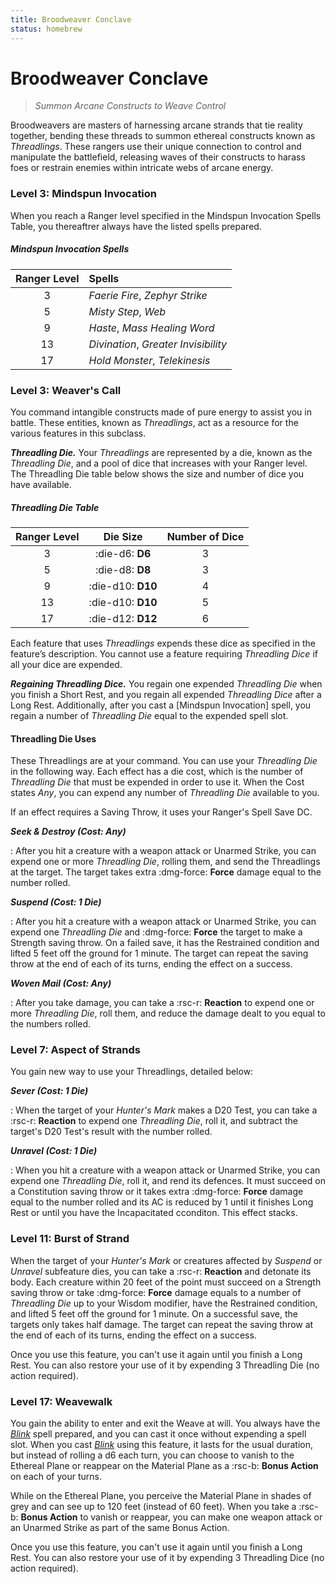 ```yaml
---
title: Broodweaver Conclave
status: homebrew
---
```


# Broodweaver Conclave

> *Summon Arcane Constructs to Weave Control*

Broodweavers are masters of harnessing arcane strands that tie reality together, bending these threads to summon ethereal constructs known as *Threadlings*. These rangers use their unique connection to control and manipulate the battlefield, releasing waves of their constructs to harass foes or restrain enemies within intricate webs of arcane energy.

### Level 3: Mindspun Invocation

When you reach a Ranger level specified in the Mindspun Invocation Spells Table, you thereaftrer always have the listed spells prepared.

##### Mindspun Invocation Spells

| Ranger Level | Spells |
|:---:|:---|
| 3 | *Faerie Fire*, *Zephyr Strike* |
| 5 | *Misty Step*, *Web* |
| 9 | *Haste*, *Mass Healing Word* |
| 13 | *Divination*, *Greater Invisibility* |
| 17 | *Hold Monster*, *Telekinesis* |

### Level 3: Weaver's Call

You command intangible constructs made of pure energy to assist you in battle. These entities, known as *Threadlings*, act as a resource for the various features in this subclass. 

***Threadling Die.*** Your *Threadlings* are represented by a die, known as the *Threadling Die*, and a pool of dice that increases with your Ranger level. The Threadling Die table below shows the size and number of dice you have available.

##### Threadling Die Table

| Ranger Level | Die Size | Number of Dice |
|:-:|:-:|:-:|
| 3 | :die-d6: **D6** | 3 |
| 5 | :die-d8: **D8** | 3 |
| 9 | :die-d10: **D10** | 4 |
| 13 | :die-d10: **D10** | 5 |
| 17 | :die-d12: **D12** | 6 |

Each feature that uses *Threadlings* expends these dice as specified in the feature’s description. You cannot use a feature requiring *Threadling Dice* if all your dice are expended.

***Regaining Threadling Dice.*** You regain one expended *Threadling Die* when you finish a Short Rest, and you regain all expended *Threadling Dice* after a Long Rest. Additionally, after you cast a [Mindspun Invocation] spell, you regain a number of *Threadling Die* equal to the expended spell slot.

#### Threadling Die Uses

These Threadlings are at your command. You can use your *Threadling Die* in the following way. Each effect has a die cost, which is the number of *Threadling Die* that must be expended in order to use it. When the Cost states *Any*, you can expend any number of *Threadling Die* available to you.

If an effect requires a Saving Throw, it uses your Ranger's Spell Save DC.

***Seek & Destroy (Cost: Any)***

:   After you hit a creature with a weapon attack or Unarmed Strike, you can expend one or more *Threadling Die*, rolling them, and send the Threadlings at the target. The target takes extra :dmg-force: **Force** damage equal to the number rolled.

***Suspend (Cost: 1 Die)***

:   After you hit a creature with a weapon attack or Unarmed Strike, you can expend one *Threadling Die* and :dmg-force: **Force** the target to make a Strength saving throw. On a failed save, it has the Restrained condition and lifted 5 feet off the ground for 1 minute. The target can repeat the saving throw at the end of each of its turns, ending the effect on a success.

***Woven Mail (Cost: Any)***

:   After you take damage, you can take a :rsc-r: **Reaction** to expend one or more *Threadling Die*, roll them, and reduce the damage dealt to you equal to the numbers rolled.

### Level 7: Aspect of Strands

You gain new way to use your Threadlings, detailed below:

***Sever (Cost: 1 Die)***

:   When the target of your *Hunter's Mark* makes a D20 Test, you can take a :rsc-r: **Reaction** to expend one *Threadling Die*, roll it, and subtract the target's D20 Test's result with the number rolled.

***Unravel (Cost: 1 Die)***

:   When you hit a creature with a weapon attack or Unarmed Strike, you can expend one *Threadling Die*, roll it, and rend its defences. It must succeed on a Constitution saving throw or it takes extra :dmg-force: **Force** damage equal to the number rolled and its AC is reduced by 1 until it finishes Long Rest or until you have the Incapacitated cconditon. This effect stacks. 

### Level 11: Burst of Strand

When the target of your *Hunter's Mark* or creatures affected by *Suspend* or *Unravel* subfeature dies, you can take a :rsc-r: **Reaction** and detonate its body. Each creature within 20 feet of the point must succeed on a Strength saving throw or take :dmg-force: **Force** damage equals to a number of *Threadling Die* up to your Wisdom modifier, have the Restrained condition, and lifted 5 feet off the ground for 1 minute. On a successful save, the targets only takes half damage. The target can repeat the saving throw at the end of each of its turns, ending the effect on a success.

Once you use this feature, you can't use it again until you finish a Long Rest. You can also restore your use of it by expending 3 Threadling Die (no action required).

### Level 17: Weavewalk

You gain the ability to enter and exit the Weave at will. You always have the *[Blink]* spell prepared, and you can cast it once without expending a spell slot. When you cast *[Blink]* using this feature, it lasts for the usual duration, but instead of rolling a d6 each turn, you can choose to vanish to the Ethereal Plane or reappear on the Material Plane as a :rsc-b: **Bonus Action** on each of your turns.

While on the Ethereal Plane, you perceive the Material Plane in shades of grey and can see up to 120 feet (instead of 60 feet). When you take a :rsc-b: **Bonus Action** to vanish or reappear, you can make one weapon attack or an Unarmed Strike as part of the same Bonus Action.

Once you use this feature, you can't use it again until you finish a Long Rest. You can also restore your use of it by expending 3 Threadling Dice (no action required).

[Blink]: ../../spells/description/core/level-3.md#blink